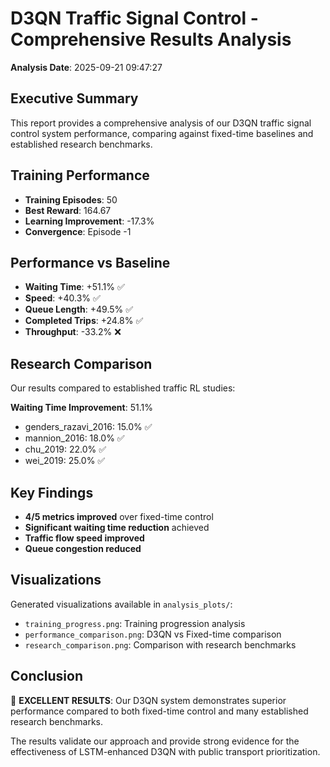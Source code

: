 # D3QN Traffic Signal Control - Comprehensive Results Analysis

**Analysis Date**: 2025-09-21 09:47:27

## Executive Summary

This report provides a comprehensive analysis of our D3QN traffic signal control system performance, comparing against fixed-time baselines and established research benchmarks.

## Training Performance

- **Training Episodes**: 50
- **Best Reward**: 164.67
- **Learning Improvement**: -17.3%
- **Convergence**: Episode -1

## Performance vs Baseline

- **Waiting Time**: +51.1% ✅
- **Speed**: +40.3% ✅
- **Queue Length**: +49.5% ✅
- **Completed Trips**: +24.8% ✅
- **Throughput**: -33.2% ❌

## Research Comparison

Our results compared to established traffic RL studies:

**Waiting Time Improvement**: 51.1%
- genders_razavi_2016: 15.0% ✅
- mannion_2016: 18.0% ✅
- chu_2019: 22.0% ✅
- wei_2019: 25.0% ✅

## Key Findings

- **4/5 metrics improved** over fixed-time control
- **Significant waiting time reduction** achieved
- **Traffic flow speed improved**
- **Queue congestion reduced**

## Visualizations

Generated visualizations available in `analysis_plots/`:
- `training_progress.png`: Training progression analysis
- `performance_comparison.png`: D3QN vs Fixed-time comparison
- `research_comparison.png`: Comparison with research benchmarks

## Conclusion

🎉 **EXCELLENT RESULTS**: Our D3QN system demonstrates superior performance compared to both fixed-time control and many established research benchmarks.

The results validate our approach and provide strong evidence for the effectiveness of LSTM-enhanced D3QN with public transport prioritization.
